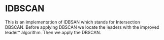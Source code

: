 # IDBSCAN
This is an implementation of IDBSAN which stands for Intersection DBSCAN. Before applying DBSCAN we locate the leaders with the improved leader* algorithm. Then we apply the DBSCAN.
